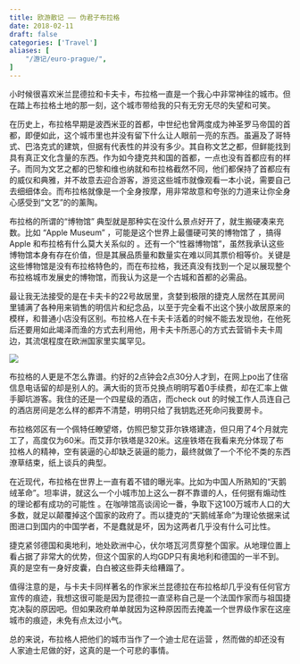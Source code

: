 ```yaml
---
title: 欧游散记 —— 伪君子布拉格
date: 2018-02-11
draft: false
categories: ['Travel']
aliases: [
    "/游记/euro-prague/",
]
---
```


小时候很喜欢米兰昆德拉和卡夫卡，布拉格一直是一个我心中非常神往的城市。但在踏上布拉格土地的那一刻，这个城市带给我的只有无穷无尽的失望和可笑。

在历史上，布拉格早期是波西米亚的首都，中世纪也曾两度成为神圣罗马帝国的首都，即便如此，这个城市里也并没有留下什么让人眼前一亮的东西。虽遍及了哥特式、巴洛克式的建筑，但据有代表性的并没有多少。其自称文艺之都，但鲜能找到具有真正文化含量的东西。作为如今捷克共和国的首都，一点也没有首都应有的样子。而同为文艺之都的巴黎和维也纳就和布拉格截然不同，他们都保持了首都应有的威仪和典雅，并不故意去迎合游客，游览这些城市就像观看一本小说，需要自己去细细体会。而布拉格就像是一个全身按摩，用非常故意和夸张的力道来让你全身心感受到“文艺”的的薰陶。

布拉格的所谓的“博物馆” 典型就是那种实在没什么景点好开了，就生搬硬凑来充数。比如 “Apple Museum” ，可能是这个世界上最僵硬可笑的博物馆了 ，搞得 Apple 和布拉格有什么莫大关系似的 。还有一个“性器博物馆”，虽然我承认这些博物馆本身有存在价值，但是其展品质量和数量实在难以同其票价相等价。关键是这些博物馆是没有布拉格特色的，而在布拉格，我还真没有找到一个足以展现整个布拉格城市发展史的博物馆，而我认为这是一个古城和首都的必需品。

最让我无法接受的是在卡夫卡的22号故居里，贪婪到极限的捷克人居然在其房间里铺满了各种用来销售的明信片和纪念品，以至于完全看不出这个狭小故居原来的模样，和普通小店没有区别。布拉格人在卡夫卡活着的时候不能去发现他，在他死后还要用如此竭泽而渔的方式去利用他，用卡夫卡所恶心的方式去营销卡夫卡周边，其流氓程度在欧洲国家里实属罕见。

![](https://ik.imagekit.io/elsetech/blog/images/old-blog/1518303322.png?tr=w-1024)

布拉格的人更是不怎么靠谱。约好的2点钟会2点30分人才到，在网上po出了住宿信息电话留的却是别人的。满大街的货币兑换点明明写着0手续费，却在汇率上做手脚坑游客。我住的还是一个四星级的酒店，而check out 的时候工作人员连自己的酒店房间是怎么样的都弄不清楚，明明只给了我钥匙还死命问我要房卡。

布拉格郊区有一个佩特任瞭望塔，仿照巴黎艾菲尔铁塔建造，但只用了4个月就完工了，高度仅为60米。而艾菲尔铁塔是320米。这座铁塔在我看来充分体现了布拉格人的精神，空有装逼的心却缺乏装逼的能力，最终就做了一个不伦不类的东西潦草结束，纸上谈兵的典型。

在近现代，布拉格在世界上一直有着不错的曝光率。比如为中国人所熟知的“天鹅绒革命”。坦率讲，就这么一个小城市加上这么一群不靠谱的人，任何据有煽动性的理论都有成功的可能性 。在咖啡馆高谈阔论一番，争取下这100万城市人口的大多数，就足以颠覆掉这个国家的政府了。而以捷克的“天鹅绒革命”为理论依据来试图进口到国内的中国学者，不是蠢就是坏，因为这两者几乎没有什么可比性。

捷克紧邻德国和奥地利，地处欧洲中心，伏尔塔瓦河贯穿整个国家。从地理位置上看占据了非常大的优势，但这个国家的人均GDP只有奥地利和德国的一半不到。真的是空有一身好皮囊，白白被这些莽夫给糟蹋了。

值得注意的是，与卡夫卡同样著名的作家米兰昆德拉在布拉格却几乎没有任何官方宣传的痕迹，我想这很可能是因为昆德拉一直坚称自己是一个法国作家而与祖国捷克决裂的原因吧。但如果政府单单就因为这种原因而去掩盖一个世界级作家在这座城市的痕迹，未免有点太过小气。

总的来说，布拉格人把他们的城市当作了一个迪士尼在运营 ，然而做的却还没有人家迪士尼做的好，这真的是一个可悲的事情。
